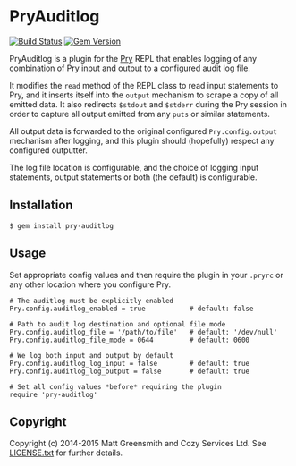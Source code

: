 # PryAuditlog

[![Build Status](https://travis-ci.org/mgreensmith/pry-auditlog.svg)](https://travis-ci.org/mgreensmith/pry-auditlog)
[![Gem Version](https://badge.fury.io/rb/pry-auditlog.svg)](http://badge.fury.io/rb/pry-auditlog)

PryAuditlog is a plugin for the [Pry](http://pry.github.com) REPL that enables logging of any combination of Pry input and output to a configured audit log file.

It modifies the `read` method of the REPL class to read input statements to Pry, and it inserts itself into the `output` mechanism to scrape a copy of all emitted data. It also redirects `$stdout` and `$stderr` during the Pry session in order to capture all output emitted from any `puts` or similar statements. 

All output data is forwarded to the original configured `Pry.config.output` mechanism after logging, and this plugin should (hopefully) respect any configured outputter.

The log file location is configurable, and the choice of logging input statements, output statements or both (the default) is configurable.

## Installation

    $ gem install pry-auditlog

## Usage

Set appropriate config values and then require the plugin in your `.pryrc` or any other location where you configure Pry.

```
# The auditlog must be explicitly enabled
Pry.config.auditlog_enabled = true           # default: false

# Path to audit log destination and optional file mode
Pry.config.auditlog_file = '/path/to/file'   # default: '/dev/null'
Pry.config.auditlog_file_mode = 0644         # default: 0600

# We log both input and output by default
Pry.config.auditlog_log_input = false        # default: true
Pry.config.auditlog_log_output = false       # default: true

# Set all config values *before* requiring the plugin
require 'pry-auditlog'
```

## Copyright

Copyright (c) 2014-2015 Matt Greensmith and Cozy Services Ltd. See [LICENSE.txt](LICENSE.txt) for
further details.